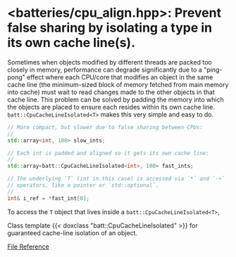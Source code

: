 # <batteries/cpu\_align.hpp>: Prevent false sharing by isolating a type in its own cache line(s).

Sometimes when objects modified by different threads are packed too
closely in memory, performance can degrade significantly due to a
"ping-pong" effect where each CPU/core that modifies an object in the
same cache line (the minimum-sized block of memory fetched from main
memory into cache) must wait to read changes made to the other objects
in that cache line.  This problem can be solved by padding the memory
into which the objects are placed to ensure each resides within its
own cache line.  `batt::CpuCacheLineIsolated<T>` makes this very
simple and easy to do.

```c++
// More compact, but slower due to false sharing between CPUs:
//
std::array<int, 100> slow_ints;

// Each int is padded and aligned so it gets its own cache line:
//
std::array<batt::CpuCacheLineIsolated<int>, 100> fast_ints;

// The underlying `T` (int in this case) is accessed via `*` and `->`
// operators, like a pointer or `std::optional`.
//
int& i_ref = *fast_int[0];
```

To access the `T` object that lives inside a `batt::CpuCacheLineIsolated<T>`, 

Class template {{< doxclass "batt::CpuCacheLineIsolated" >}} for guaranteed cache-line isolation of an object.

[File Reference](/reference/files/cpu__align_8hpp)
<!--more-->
